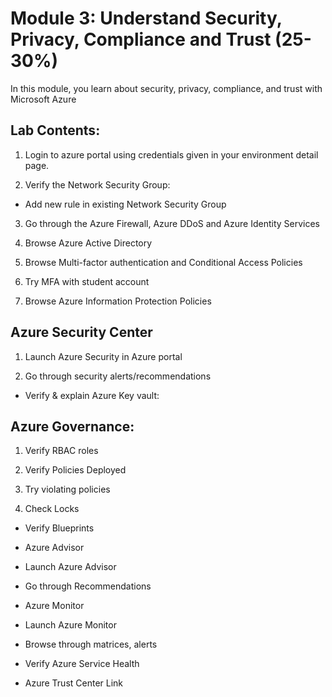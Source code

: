 # Module 3: Understand Security, Privacy, Compliance and Trust (25-30%)

In this module, you learn about security, privacy, compliance, and trust with Microsoft Azure

## Lab Contents:

1. Login to azure portal using credentials given in your environment detail page.

2. Verify the Network Security Group:

* Add new rule in existing Network Security Group

3. Go through the Azure Firewall, Azure DDoS and Azure Identity Services

4. Browse Azure Active Directory

5. Browse Multi-factor authentication and Conditional Access Policies

6. Try MFA with student account

7. Browse Azure Information Protection Policies 

## Azure Security Center 

1. Launch Azure Security in Azure portal

2. Go through security alerts/recommendations

* Verify & explain Azure Key vault:

## Azure Governance: 

1. Verify RBAC roles

2. Verify Policies Deployed

3. Try violating policies

4. Check Locks

* Verify Blueprints

* Azure Advisor

* Launch Azure Advisor

* Go through Recommendations

* Azure Monitor

* Launch Azure Monitor

* Browse through matrices, alerts

* Verify Azure Service Health

* Azure Trust Center Link
